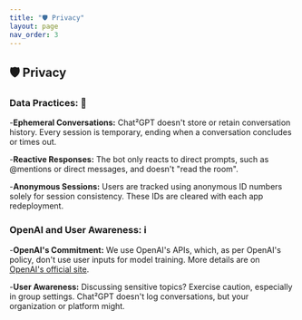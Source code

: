```yaml
---
title: "🛡️ Privacy"
layout: page
nav_order: 3
---
```



## 🛡️ Privacy

### Data Practices: 📝

-**Ephemeral Conversations:** Chat²GPT doesn't store or retain conversation history. Every session is temporary, ending when a conversation concludes or times out.

-**Reactive Responses:** The bot only reacts to direct prompts, such as @mentions or direct messages, and doesn't "read the room".

-**Anonymous Sessions:** Users are tracked using anonymous ID numbers solely for session consistency. These IDs are cleared with each app redeployment.

### OpenAI and User Awareness: ℹ️

-**OpenAI's Commitment:** We use OpenAI's APIs, which, as per OpenAI's policy, don't use user inputs for model training. More details are on [OpenAI's official site](https://openai.com/policies/api-data-usage-policies).

-**User Awareness:** Discussing sensitive topics? Exercise caution, especially in group settings. Chat²GPT doesn't log conversations, but your organization or platform might.